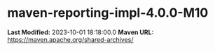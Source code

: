 # maven-reporting-impl-4.0.0-M10

**Last Modified:** 2023-10-01 18:18:00.0
**Maven URL:** https://maven.apache.org/shared-archives/
